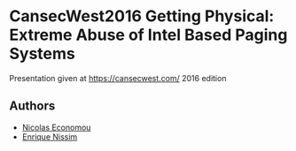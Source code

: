 # CansecWest2016 Getting Physical: Extreme Abuse of Intel Based Paging Systems

Presentation given at https://cansecwest.com/ 2016 edition

## Authors
* [Nicolas Economou](https://twitter.com/NicoEconomou)
* [Enrique Nissim](https://twitter.com/kiqueNissim)
